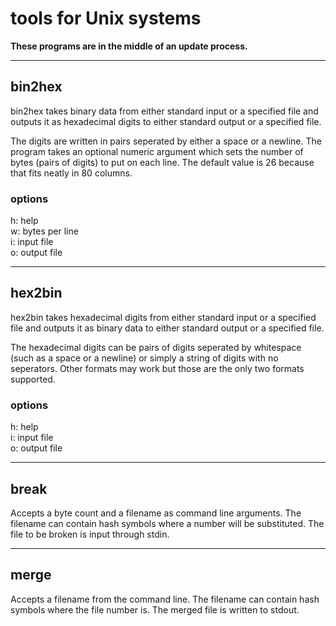 # tools for Unix systems

**These programs are in the middle of an update process.**

_______

## bin2hex
bin2hex takes binary data from either standard input or a specified file and outputs it as hexadecimal digits to either standard output or a specified file.

The digits are written in pairs seperated by either a space or a newline. The program takes an optional numeric argument which sets the number of bytes (pairs of digits) to put on each line. The default value is 26 because that fits neatly in 80 columns.

### options
h: help  
w: bytes per line  
i: input file  
o: output file  

_______

## hex2bin
hex2bin takes hexadecimal digits from either standard input or a specified file and outputs it as binary data to either standard output or a specified file.

The hexadecimal digits can be pairs of digits seperated by whitespace (such as a space or a newline) or simply a string of digits with no seperators. Other formats may work but those are the only two formats supported.

### options
h: help  
i: input file  
o: output file  

_______

## break
Accepts a byte count and a filename as command line arguments. The filename can contain hash symbols where a number will be substituted. The file to be broken is input through stdin.

_______

## merge
Accepts a filename from the command line. The filename can contain hash symbols where the file number is. The merged file is written to stdout.
